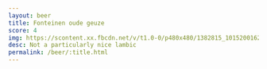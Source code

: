 ```yaml
---
layout: beer
title: Fonteinen oude geuze
score: 4
img: https://scontent.xx.fbcdn.net/v/t1.0-0/p480x480/1382815_10152001621173745_208469765_n.jpg?oh=8c78eda01df55099e1de348bca5cf1a6&oe=5913C925
desc: Not a particularly nice lambic
permalink: /beer/:title.html
---
```

